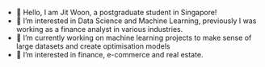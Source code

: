 - 👋 Hello, I am Jit Woon, a postgraduate student in Singapore!
- 👀 I’m interested in Data Science and Machine Learning, previously I was working as a finance analyst in various industries.
- 🌱 I’m currently working on machine learning projects to make sense of large datasets and create optimisation models
- 💞️ I’m interested in finance, e-commerce and real estate.

